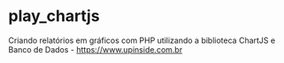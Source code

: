 # play_chartjs
Criando relatórios em gráficos com PHP utilizando a biblioteca ChartJS e Banco de Dados - https://www.upinside.com.br
